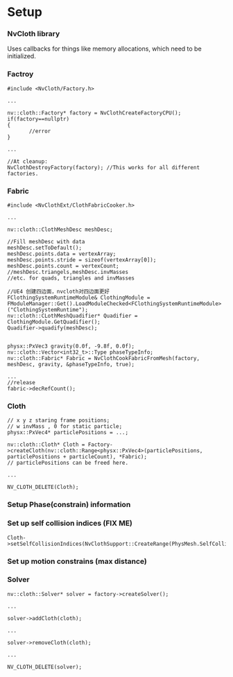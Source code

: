 # Setup
### NvCloth library
Uses callbacks for things like memory allocations, which need to be initialized.
### Factroy
```
#include <NvCloth/Factory.h>

...

nv::cloth::Factory* factory = NvClothCreateFactoryCPU();
if(factory==nullptr)
{
       //error
}

...

//At cleanup:
NvClothDestroyFactory(factory); //This works for all different factories.
```
### Fabric
```
#include <NvClothExt/ClothFabricCooker.h>

...

nv::cloth::ClothMeshDesc meshDesc;

//Fill meshDesc with data
meshDesc.setToDefault();
meshDesc.points.data = vertexArray;
meshDesc.points.stride = sizeof(vertexArray[0]);
meshDesc.points.count = vertexCount;
//meshDesc.triangels,meshDesc.invMasses
//etc. for quads, triangles and invMasses

//UE4 创建四边面，nvcloth对四边面更好
FClothingSystemRuntimeModule& ClothingModule = FModuleManager::Get().LoadModuleChecked<FClothingSystemRuntimeModule>("ClothingSystemRuntime");
nv::cloth::CLothMeshQuadifier* Quadifier = ClothingModule.GetQuadifier();
Quadifier->quadify(meshDesc);


physx::PxVec3 gravity(0.0f, -9.8f, 0.0f);
nv::cloth::Vector<int32_t>::Type phaseTypeInfo;
nv::cloth::Fabric* Fabric = NvClothCookFabricFromMesh(factory, meshDesc, gravity, &phaseTypeInfo, true);

...
//release
fabric->decRefCount();
```
### Cloth
```
// x y z staring frame positions;
// w invMass , 0 for static particle;
physx::PxVec4* particlePositions = ...;

nv::cloth::Cloth* Cloth = Factory->createCloth(nv::cloth::Range<physx::PxVec4>(particlePositions, particlePositions + particleCount), *Fabric);
// particlePositions can be freed here.

...

NV_CLOTH_DELETE(Cloth);

```
### Setup Phase(constrain) information

### Set up self collision indices (FIX ME)
```
Cloth->setSelfCollisionIndices(NvClothSupport::CreateRange(PhysMesh.SelfCollisionIndices));
```
### Set up motion constrains (max distance)

### Solver
```
nv::cloth::Solver* solver = factory->createSolver();

...

solver->addCloth(cloth);

...

solver->removeCloth(cloth);

...

NV_CLOTH_DELETE(solver);
```
